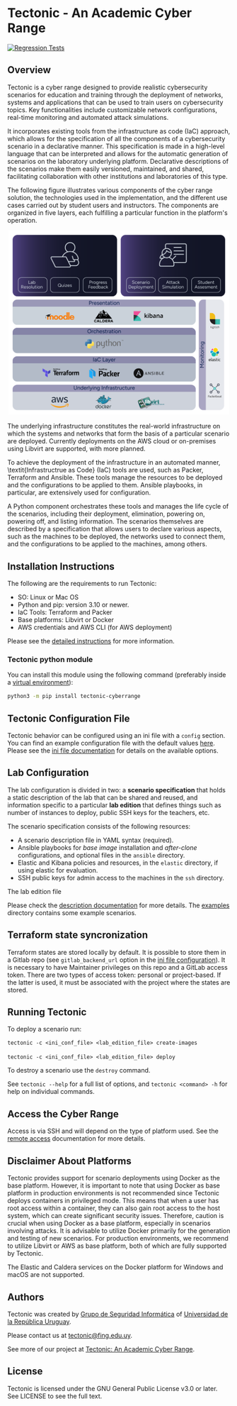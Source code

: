 # Tectonic - An Academic Cyber Range
[![Regression Tests](https://github.com/GSI-Fing-Udelar/tectonic/actions/workflows/test.yml/badge.svg)](https://github.com/GSI-Fing-Udelar/tectonic/actions/workflows/test.yml)

## Overview
Tectonic is a cyber range designed to provide realistic cybersecurity
scenarios for education and training through the deployment of
networks, systems and applications that can be used to train users on
cybersecurity topics. Key functionalities include customizable network
configurations, real-time monitoring and automated attack simulations.

It incorporates existing tools from the infrastructure as code (IaC)
approach, which allows for the specification of all the components of
a cybersecurity scenario in a declarative manner. This specification
is made in a high-level language that can be interpreted and allows
for the automatic generation of scenarios on the laboratory underlying
platform. Declarative descriptions of the scenarios make them easily
versioned, maintained, and shared, facilitating collaboration with
other institutions and laboratories of this type.

The following figure illustrates various components of the cyber range
solution, the technologies used in the implementation, and the
different use cases carried out by student users and instructors. The
components are organized in five layers, each fulfilling a particular
function in the platform's operation.

<p align="center">
    <img src="https://raw.githubusercontent.com/GSI-Fing-Udelar/tectonic/refs/heads/main/docs/architecture.png" width="500">
</p>

The underlying infrastructure constitutes the real-world
infrastructure on which the systems and networks that form the basis
of a particular scenario are deployed. Currently deployments on the
AWS cloud or on-premises using Libvirt are supported, with more
planned.

To achieve the deployment of the infrastructure in an automated
manner, \textit{Infrastructrue as Code} (IaC) tools are used, such as
Packer, Terraform and Ansible. These tools manage the resources to be
deployed and the configurations to be applied to them. Ansible
playbooks, in particular, are extensively used for configuration.

A Python component orchestrates these tools and manages the life cycle
of the scenarios, including their deployment, elimination, powering
on, powering off, and listing information. The scenarios themselves
are described by a specification that allows users to declare various
aspects, such as the machines to be deployed, the networks used to
connect them, and the configurations to be applied to the machines,
among others.

## Installation Instructions
The following are the requirements to run Tectonic:

- SO: Linux or Mac OS
- Python and pip: version 3.10 or newer.
- IaC Tools: Terraform and Packer
- Base platforms: Libvirt or Docker
- AWS credentials and AWS CLI (for AWS deployment)


Please see the [detailed instructions](https://github.com/GSI-Fing-Udelar/tectonic/blob/main/docs/installation.md) for more
information.

### Tectonic python module

You can install this module using the following command (preferably inside a [virtual environment](https://packaging.python.org/en/latest/guides/installing-using-pip-and-virtual-environments/#create-and-use-virtual-environments)):

```bash
python3 -m pip install tectonic-cyberrange
```


## Tectonic Configuration File
Tectonic behavior can be configured using an ini file with a
`config` section. You can find an example configuration file with the
default values [here](https://github.com/GSI-Fing-Udelar/tectonic/blob/main/tectonic.ini). Please see the [ini
file documentation](https://github.com/GSI-Fing-Udelar/tectonic/blob/main/docs/ini_config.md) for details on the available
options.


## Lab Configuration
The lab configuration is divided in two: a **scenario specification**
that holds a static description of the lab that can be shared and
reused, and information specific to a particular **lab edition** that
defines things such as number of instances to deploy, public SSH keys
for the teachers, etc.

The scenario specification consists of the following resources:

* A scenario description file in YAML syntax (required).
* Ansible playbooks for *base image* installation and *after-clone*
  configurations, and optional files in the `ansible` directory.
* Elastic and Kibana policies and resources, in the `elastic`
  directory, if using elastic for evaluation.
* SSH public keys for admin access to the machines in the `ssh`
  directory.

The lab edition file 

Please check the [description documentation](https://github.com/GSI-Fing-Udelar/tectonic/blob/main/docs/description.md) for
more details. The [examples](https://github.com/GSI-Fing-Udelar/tectonic/blob/main/examples/) directory contains some
example scenarios.

## Terraform state syncronization
Terraform states are stored locally by default. It is possible to
store them in a Gitlab repo (see `gitlab_backend_url` option in the
[ini file configuration](https://github.com/GSI-Fing-Udelar/tectonic/blob/main/docs/ini_config.md)). It is necessary to have
Maintainer privileges on this repo and a GitLab access token. There
are two types of access token: personal or project-based. If the
latter is used, it must be associated with the project where the
states are stored.

## Running Tectonic

To deploy a scenario run:
```
tectonic -c <ini_conf_file> <lab_edition_file> create-images

tectonic -c <ini_conf_file> <lab_edition_file> deploy
```

To destroy a scenario use the `destroy` command. 

See `tectonic --help` for a full list of options, and `tectonic
<command> -h` for help on individual commands.

## Access the Cyber Range

Access is via SSH and will depend on the type of platform used. See the [remote access](./docs/remote_access.md) documentation for more details.

## Disclaimer About Platforms

Tectonic provides support for scenario deployments using Docker as the base platform. However, it is important to note that using Docker as base platform in production environments is not recommended since Tectonic deploys containers in privileged mode. This means that when a user has root access within a container, they can also gain root access to the host system, which can create significant security issues. Therefore, caution is crucial when using Docker as a base platform, especially in scenarios involving attacks. It is advisable to utilize Docker primarily for the generation and testing of new scenarios. For production environments, we recommend to utilize Libvirt or AWS as base platform, both of which are fully supported by Tectonic.

The Elastic and Caldera services on the Docker platform for Windows and macOS are not supported.

## Authors

Tectonic was created by [Grupo de Seguridad
Informática](https://www.fing.edu.uy/inco/grupos/gsi) of [Universidad
de la República Uruguay](https://udelar.edu.uy/).

Please contact us at <tectonic@fing.edu.uy>.

See more of our project at [Tectonic: An Academic Cyber Range](https://www.fing.edu.uy/inco/proyectos/tectonic).

## License

Tectonic is licensed under the GNU General Public License v3.0 or
later. See LICENSE to see the full text.
